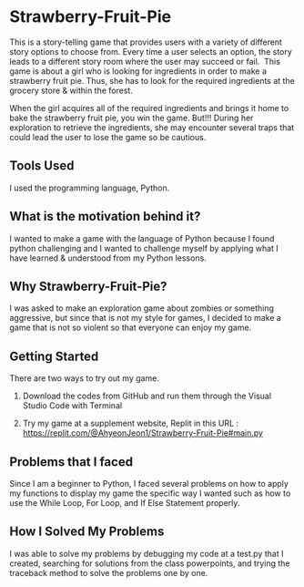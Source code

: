 # Strawberry-Fruit-Pie
This is a story-telling game that provides users with a variety of different story options to choose from.
Every time a user selects an option, the story leads to a different story room where the user may succeed or fail. 
This game is about a girl who is looking for ingredients in order to make a strawberry fruit pie.
Thus, she has to look for the required ingredients at the grocery store & within the forest.

When the girl acquires all of the required ingredients and brings it home to bake the strawberry fruit pie, you win the game.
But!!! During her exploration to retrieve the ingredients, she may encounter several traps that could lead the user to lose the game so be cautious. 

## Tools Used
I used the programming language, Python. 

## What is the motivation behind it?
I wanted to make a game with the language of Python because I found python challenging and I wanted to challenge myself by applying what I have learned & understood from my Python lessons.

## Why Strawberry-Fruit-Pie?
I was asked to make an exploration game about zombies or something aggressive, but since that is not my style for games, I decided to make a game that is not so violent so that everyone can enjoy my game.

## Getting Started
There are two ways to try out my game.

1. Download the codes from GitHub and run them through the Visual Studio Code with Terminal

2. Try my game at a supplement website, Replit in this URL :
https://replit.com/@AhyeonJeon1/Strawberry-Fruit-Pie#main.py

## Problems that I faced
Since I am a beginner to Python, I faced several problems on how to apply my functions to display my game the specific way I wanted such as how to use the While Loop, For Loop, and If Else Statement properly.

## How I Solved My Problems
I was able to solve my problems by debugging my code at a test.py that I created, searching for solutions from the class powerpoints, and trying the traceback method to solve the problems one by one.

